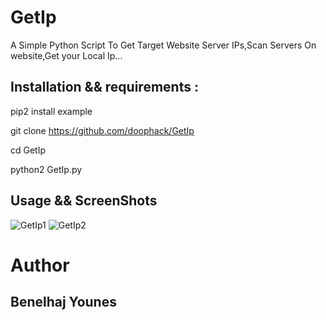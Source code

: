 # GetIp
A Simple Python Script To Get Target Website Server IPs,Scan Servers On website,Get your Local Ip...


## Installation && requirements : 

pip2 install example

git clone https://github.com/doophack/GetIp

cd GetIp

python2 GetIp.py

## Usage && ScreenShots
<img src="https://i.ibb.co/Gk7mfYw/GetIp1.png" alt="GetIp1" border="0">
<img src="https://i.ibb.co/hZ42QFb/GetIp2.png" alt="GetIp2" border="0">

# Author 

## Benelhaj Younes
